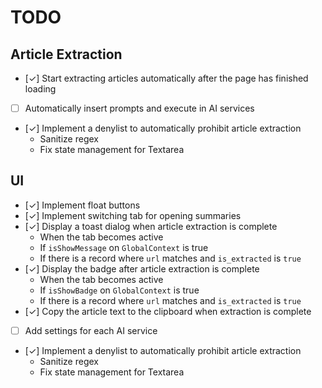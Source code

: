 # TODO

## Article Extraction

- [✓] Start extracting articles automatically after the page has finished loading
- [ ] Automatically insert prompts and execute in AI services
- [✓] Implement a denylist to automatically prohibit article extraction
  - Sanitize regex
  - Fix state management for Textarea

## UI

- [✓] Implement float buttons
- [✓] Implement switching tab for opening summaries
- [✓] Display a toast dialog when article extraction is complete
  - When the tab becomes active
  - If `isShowMessage` on `GlobalContext` is true
  - If there is a record where `url` matches and `is_extracted` is `true`
- [✓] Display the badge after article extraction is complete
  - When the tab becomes active
  - If `isShowBadge` on `GlobalContext` is true
  - If there is a record where `url` matches and `is_extracted` is `true`
- [✓] Copy the article text to the clipboard when extraction is complete
- [ ] Add settings for each AI service
- [✓] Implement a denylist to automatically prohibit article extraction
  - Sanitize regex
  - Fix state management for Textarea
